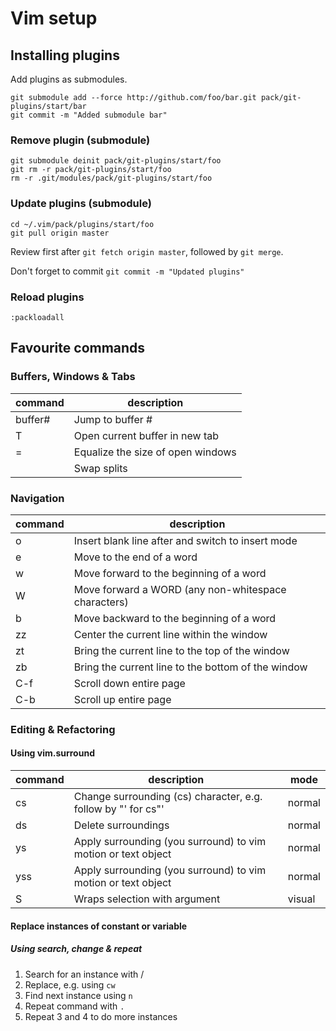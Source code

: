 # Vim setup

## Installing plugins
Add plugins as submodules.

```
git submodule add --force http://github.com/foo/bar.git pack/git-plugins/start/bar
git commit -m "Added submodule bar"
```

### Remove plugin (submodule)
```
git submodule deinit pack/git-plugins/start/foo
git rm -r pack/git-plugins/start/foo
rm -r .git/modules/pack/git-plugins/start/foo
```

### Update plugins (submodule)
```
cd ~/.vim/pack/plugins/start/foo
git pull origin master
```

Review first after `git fetch origin master`, followed by `git merge`.

Don't forget to commit `git commit -m "Updated plugins"`

### Reload plugins
```
:packloadall
```

## Favourite commands

### Buffers, Windows & Tabs

| command | description |
| - | - |
| buffer# | Jump to buffer # |
| <C-W>T | Open current buffer in new tab |
| <C-W>= | Equalize the size of open windows |
| <C-W><C-R> | Swap splits |

### Navigation

| command | description |
| - | - |
| o | Insert blank line after and switch to insert mode |
| e | Move to the end of a word |
| w | Move forward to the beginning of a word |
| W | Move forward a WORD (any non-whitespace characters) |
| b | Move backward to the beginning of a word |
| zz | Center the current line within the window |
| zt | Bring the current line to the top of the window |
| zb | Bring the current line to the bottom of the window |
| C-f | Scroll down entire page |
| C-b | Scroll up entire page |

### Editing & Refactoring

#### Using vim.surround

| command | description | mode |
| - | - | - |
| cs | Change surrounding (cs) character, e.g. follow by "' for cs"' | normal |
| ds | Delete surroundings | normal |
| ys | Apply surrounding (you surround) to vim motion or text object | normal |
| yss | Apply surrounding (you surround) to vim motion or text object | normal |
| S | Wraps selection with argument | visual |

#### Replace instances of constant or variable

##### Using search, change & repeat
1. Search for an instance with /
2. Replace, e.g. using `cw`
3. Find next instance using `n`
4. Repeat command with `.`
5. Repeat 3 and 4 to do more instances
